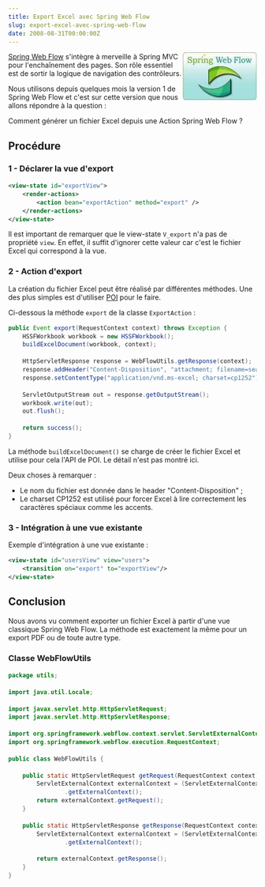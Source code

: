 ```yaml
---
title: Export Excel avec Spring Web Flow
slug: export-excel-avec-spring-web-flow
date: 2008-08-31T00:00:00Z
---
```


<img src="/assets/images/posts/spring-webflow-logo.jpg" style="float:right"/>

[Spring Web Flow](http://www.springframework.org/webflow) s'intègre à merveille à Spring MVC pour l'enchaînement des pages. Son rôle essentiel est de sortir la logique de navigation des contrôleurs.

Nous utilisons depuis quelques mois la version 1 de Spring Web Flow et c'est sur cette version que nous allons répondre à la question :

Comment générer un fichier Excel depuis une Action Spring Web Flow ?

## Procédure

### 1 - Déclarer la vue d'export

```xml
<view-state id="exportView">
    <render-actions>
        <action bean="exportAction" method="export" />
    </render-actions>
</view-state>
```

Il est important de remarquer que le view-state `V_export` n'a pas de propriété `view`. En effet, il suffit d'ignorer cette valeur car c'est le fichier Excel qui correspond à la vue.

### 2 - Action d'export

La création du fichier Excel peut être réalisé par différentes méthodes. Une des plus simples est d'utiliser [POI](http://poi.apache.org/) pour le faire.

Ci-dessous la méthode `export` de la classe `ExportAction` :

```java
public Event export(RequestContext context) throws Exception {
    HSSFWorkbook workbook = new HSSFWorkbook();
    buildExcelDocument(workbook, context);

    HttpServletResponse response = WebFlowUtils.getResponse(context);
    response.addHeader("Content-Disposition", "attachment; filename=search.xls");
    response.setContentType("application/vnd.ms-excel; charset=cp1252");

    ServletOutputStream out = response.getOutputStream();
    workbook.write(out);
    out.flush();

    return success();
}
```

La méthode `buildExcelDocument()` se charge de créer le fichier Excel et utilise pour cela l'API de POI. Le détail n'est pas montré ici.

Deux choses à remarquer :

- Le nom du fichier est donnée dans le header "Content-Disposition" ;
- Le charset CP1252 est utilisé pour forcer Excel à lire correctement les caractères spéciaux comme les accents.

### 3 - Intégration à une vue existante

Exemple d'intégration à une vue existante :

```xml
<view-state id="usersView" view="users">
    <transition on="export" to="exportView"/>
</view-state>
```

## Conclusion

Nous avons vu comment exporter un fichier Excel à partir d'une vue classique Spring Web Flow. La méthode est exactement la même pour un export PDF ou de toute autre type.

### Classe WebFlowUtils

```java
package utils;

import java.util.Locale;

import javax.servlet.http.HttpServletRequest;
import javax.servlet.http.HttpServletResponse;

import org.springframework.webflow.context.servlet.ServletExternalContext;
import org.springframework.webflow.execution.RequestContext;

public class WebFlowUtils {

    public static HttpServletRequest getRequest(RequestContext context) {
        ServletExternalContext externalContext = (ServletExternalContext) context
                .getExternalContext();
        return externalContext.getRequest();
    }

    public static HttpServletResponse getResponse(RequestContext context) {
        ServletExternalContext externalContext = (ServletExternalContext) context
                .getExternalContext();

        return externalContext.getResponse();
    }
}
```
